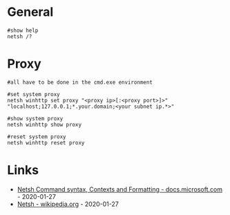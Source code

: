 # General

```
#show help
netsh /?
```

# Proxy

```
#all have to be done in the cmd.exe environment

#set system proxy
netsh winhttp set proxy "<proxy ip>[:<proxy port>]>" "localhost;127.0.0.1;*.your.domain;<your subnet ip.*>"

#show system proxy
netsh winhttp show proxy

#reset system proxy
netsh winhttp reset proxy
```

# Links

* [Netsh Command syntax, Contexts and Formatting - docs.microsoft.com](https://docs.microsoft.com/en-us/windows-server/networking/technologies/netsh/netsh-contexts) - 2020-01-27
* [Netsh - wikipedia.org](https://en.wikipedia.org/wiki/Netsh) - 2020-01-27

